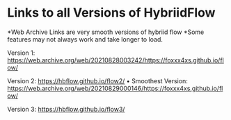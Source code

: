 # Links to all Versions of HybriidFlow
*Web Archive Links are very smooth versions of hybriid flow *Some features may not always work and take longer to load.

Version 1: https://web.archive.org/web/20210828003242/https://foxxx4xs.github.io/flow/


Version 2: https://hbflow.github.io/flow2/ • Smoothest Version: https://web.archive.org/web/20210829000146/https://foxxx4xs.github.io/flow/


Version 3: https://hbflow.github.io/flow3/
